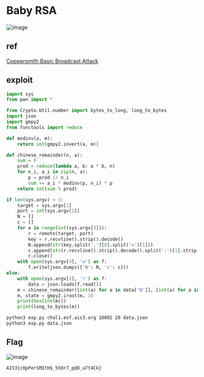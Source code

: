 # Baby RSA
![image](https://github.com/Jimmy01240397/CTF-writeup/assets/57281249/7045274e-382a-4447-bd6b-0890103f4304)


## ref
[Coppersmith Basic Broadcast Attack](https://ctf-wiki.org/crypto/asymmetric/rsa/rsa_coppersmith_attack/)

## exploit
```python
import sys
from pwn import *

from Crypto.Util.number import bytes_to_long, long_to_bytes
import json
import gmpy2
from functools import reduce

def modinv(a, m):
    return int(gmpy2.invert(a, m))

def chinese_remainder(n, a):
    sum = 0
    prod = reduce(lambda a, b: a * b, n)
    for n_i, a_i in zip(n, a):
        p = prod // n_i
        sum += a_i * modinv(p, n_i) * p
    return int(sum % prod)

if len(sys.argv) > 3:
    target = sys.argv[1]
    port = int(sys.argv[2])
    N = []
    c = []
    for a in range(int(sys.argv[3])):
        r = remote(target, port)
        key = r.recvline().strip().decode()
        N.append(str(key.split(',')[0].split('=')[1]))
        c.append(str(r.recvline().strip().decode().split(':')[1].strip()))
        r.close()
    with open(sys.argv[4], 'w') as f:
        f.write(json.dumps({'N': N, 'c': c}))
else:
    with open(sys.argv[1], 'r') as f:
        data = json.loads(f.read())
    m = chinese_remainder([int(a) for a in data['N']], [int(a) for a in data['c']])
    m, state = gmpy2.iroot(m, 3)
    print(hex(int(m)))
    print(long_to_bytes(m))
```
```bash
python3 exp.py chal1.eof.ais3.org 10002 20 data.json
python3 exp.py data.json
```


## Flag
![image](https://github.com/Jimmy01240397/CTF-writeup/assets/57281249/af4527d1-9682-4ca5-9fd6-9db19a2ba2b3)

`AIS3{c0pPerSMItH$_5hOr7_p@D_a7t4Ck}`
